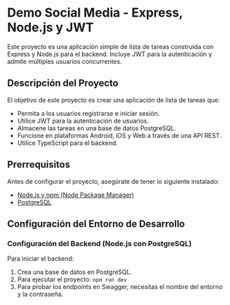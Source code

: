 # Demo Social Media - Express, Node.js y JWT

Este proyecto es una aplicación simple de lista de tareas construida con Express y Node.js para el backend. Incluye JWT para la autenticación y admite múltiples usuarios concurrentes.

## Descripción del Proyecto

El objetivo de este proyecto es crear una aplicación de lista de tareas que:

- Permita a los usuarios registrarse e iniciar sesión.
- Utilice JWT para la autenticación de usuarios.
- Almacene las tareas en una base de datos PostgreSQL.
- Funcione en plataformas Android, iOS y Web a través de una API REST.
- Utilice TypeScript para el backend.

## Prerrequisitos

Antes de configurar el proyecto, asegúrate de tener lo siguiente instalado:

- [Node.js y npm (Node Package Manager)](https://nodejs.org/)
- [PostgreSQL](https://www.postgresql.org/)

## Configuración del Entorno de Desarrollo

### Configuración del Backend (Node.js con PostgreSQL)

Para iniciar el backend:

1. Crea una base de datos en PostgreSQL.
2. Para ejecutar el proyecto: `npm run dev`
3. Para probar los endpoints en Swagger, necesitas el nombre del entorno y la contraseña.
